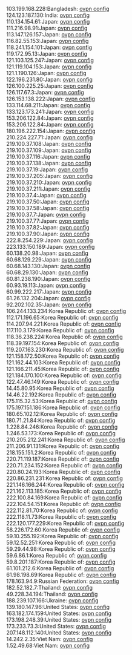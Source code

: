 103.199.168.228:Bangladesh: [ovpn config](vpn/103_199_168_228.ovpn)  
124.123.187.130:India: [ovpn config](vpn/124_123_187_130.ovpn)  
110.134.154.61:Japan: [ovpn config](vpn/110_134_154_61.ovpn)  
111.216.98.91:Japan: [ovpn config](vpn/111_216_98_91.ovpn)  
113.147.126.157:Japan: [ovpn config](vpn/113_147_126_157.ovpn)  
116.82.55.153:Japan: [ovpn config](vpn/116_82_55_153.ovpn)  
118.241.154.101:Japan: [ovpn config](vpn/118_241_154_101.ovpn)  
119.172.95.13:Japan: [ovpn config](vpn/119_172_95_13.ovpn)  
121.103.125.247:Japan: [ovpn config](vpn/121_103_125_247.ovpn)  
121.119.104.153:Japan: [ovpn config](vpn/121_119_104_153.ovpn)  
121.1.190.126:Japan: [ovpn config](vpn/121_1_190_126.ovpn)  
122.196.231.80:Japan: [ovpn config](vpn/122_196_231_80.ovpn)  
126.100.225.25:Japan: [ovpn config](vpn/126_100_225_25.ovpn)  
126.117.67.3:Japan: [ovpn config](vpn/126_117_67_3.ovpn)  
126.153.138.222:Japan: [ovpn config](vpn/126_153_138_222.ovpn)  
133.114.68.211:Japan: [ovpn config](vpn/133_114_68_211.ovpn)  
133.123.173.241:Japan: [ovpn config](vpn/133_123_173_241.ovpn)  
153.206.122.84:Japan: [ovpn config](vpn/153_206_122_84.ovpn)  
153.206.122.84:Japan: [ovpn config](vpn/153_206_122_84.ovpn)  
180.196.222.154:Japan: [ovpn config](vpn/180_196_222_154.ovpn)  
210.224.227.71:Japan: [ovpn config](vpn/210_224_227_71.ovpn)  
219.100.37.108:Japan: [ovpn config](vpn/219_100_37_108.ovpn)  
219.100.37.109:Japan: [ovpn config](vpn/219_100_37_109.ovpn)  
219.100.37.116:Japan: [ovpn config](vpn/219_100_37_116.ovpn)  
219.100.37.138:Japan: [ovpn config](vpn/219_100_37_138.ovpn)  
219.100.37.19:Japan: [ovpn config](vpn/219_100_37_19.ovpn)  
219.100.37.205:Japan: [ovpn config](vpn/219_100_37_205.ovpn)  
219.100.37.210:Japan: [ovpn config](vpn/219_100_37_210.ovpn)  
219.100.37.211:Japan: [ovpn config](vpn/219_100_37_211.ovpn)  
219.100.37.4:Japan: [ovpn config](vpn/219_100_37_4.ovpn)  
219.100.37.50:Japan: [ovpn config](vpn/219_100_37_50.ovpn)  
219.100.37.58:Japan: [ovpn config](vpn/219_100_37_58.ovpn)  
219.100.37.7:Japan: [ovpn config](vpn/219_100_37_7.ovpn)  
219.100.37.77:Japan: [ovpn config](vpn/219_100_37_77.ovpn)  
219.100.37.82:Japan: [ovpn config](vpn/219_100_37_82.ovpn)  
219.100.37.90:Japan: [ovpn config](vpn/219_100_37_90.ovpn)  
222.8.254.229:Japan: [ovpn config](vpn/222_8_254_229.ovpn)  
223.133.150.189:Japan: [ovpn config](vpn/223_133_150_189.ovpn)  
60.138.20.98:Japan: [ovpn config](vpn/60_138_20_98.ovpn)  
60.68.129.229:Japan: [ovpn config](vpn/60_68_129_229.ovpn)  
60.68.143.130:Japan: [ovpn config](vpn/60_68_143_130.ovpn)  
60.68.29.130:Japan: [ovpn config](vpn/60_68_29_130.ovpn)  
60.81.238.190:Japan: [ovpn config](vpn/60_81_238_190.ovpn)  
60.93.19.113:Japan: [ovpn config](vpn/60_93_19_113.ovpn)  
60.99.222.217:Japan: [ovpn config](vpn/60_99_222_217.ovpn)  
61.26.132.204:Japan: [ovpn config](vpn/61_26_132_204.ovpn)  
92.202.102.35:Japan: [ovpn config](vpn/92_202_102_35.ovpn)  
106.244.133.234:Korea Republic of: [ovpn config](vpn/106_244_133_234.ovpn)  
112.171.196.65:Korea Republic of: [ovpn config](vpn/112_171_196_65.ovpn)  
114.207.94.221:Korea Republic of: [ovpn config](vpn/114_207_94_221.ovpn)  
117.110.3.179:Korea Republic of: [ovpn config](vpn/117_110_3_179.ovpn)  
118.36.238.224:Korea Republic of: [ovpn config](vpn/118_36_238_224.ovpn)  
118.39.197.154:Korea Republic of: [ovpn config](vpn/118_39_197_154.ovpn)  
119.207.163.230:Korea Republic of: [ovpn config](vpn/119_207_163_230.ovpn)  
121.158.172.50:Korea Republic of: [ovpn config](vpn/121_158_172_50.ovpn)  
121.162.44.103:Korea Republic of: [ovpn config](vpn/121_162_44_103.ovpn)  
121.166.211.45:Korea Republic of: [ovpn config](vpn/121_166_211_45.ovpn)  
121.184.170.100:Korea Republic of: [ovpn config](vpn/121_184_170_100.ovpn)  
122.47.46.149:Korea Republic of: [ovpn config](vpn/122_47_46_149.ovpn)  
14.45.80.95:Korea Republic of: [ovpn config](vpn/14_45_80_95.ovpn)  
14.46.22.192:Korea Republic of: [ovpn config](vpn/14_46_22_192.ovpn)  
175.115.32.53:Korea Republic of: [ovpn config](vpn/175_115_32_53.ovpn)  
175.197.151.186:Korea Republic of: [ovpn config](vpn/175_197_151_186.ovpn)  
180.65.102.12:Korea Republic of: [ovpn config](vpn/180_65_102_12.ovpn)  
180.71.21.84:Korea Republic of: [ovpn config](vpn/180_71_21_84.ovpn)  
1.228.84.246:Korea Republic of: [ovpn config](vpn/1_228_84_246.ovpn)  
1.246.53.173:Korea Republic of: [ovpn config](vpn/1_246_53_173.ovpn)  
210.205.212.241:Korea Republic of: [ovpn config](vpn/210_205_212_241.ovpn)  
211.206.91.131:Korea Republic of: [ovpn config](vpn/211_206_91_131.ovpn)  
218.155.151.2:Korea Republic of: [ovpn config](vpn/218_155_151_2.ovpn)  
220.71.119.187:Korea Republic of: [ovpn config](vpn/220_71_119_187.ovpn)  
220.71.234.152:Korea Republic of: [ovpn config](vpn/220_71_234_152.ovpn)  
220.80.24.193:Korea Republic of: [ovpn config](vpn/220_80_24_193.ovpn)  
220.86.231.231:Korea Republic of: [ovpn config](vpn/220_86_231_231.ovpn)  
221.146.166.244:Korea Republic of: [ovpn config](vpn/221_146_166_244.ovpn)  
221.162.113.185:Korea Republic of: [ovpn config](vpn/221_162_113_185.ovpn)  
222.100.84.169:Korea Republic of: [ovpn config](vpn/222_100_84_169.ovpn)  
222.104.54.151:Korea Republic of: [ovpn config](vpn/222_104_54_151.ovpn)  
222.112.81.70:Korea Republic of: [ovpn config](vpn/222_112_81_70.ovpn)  
222.118.11.73:Korea Republic of: [ovpn config](vpn/222_118_11_73.ovpn)  
222.120.177.229:Korea Republic of: [ovpn config](vpn/222_120_177_229.ovpn)  
58.226.172.60:Korea Republic of: [ovpn config](vpn/58_226_172_60.ovpn)  
59.10.255.192:Korea Republic of: [ovpn config](vpn/59_10_255_192.ovpn)  
59.12.52.251:Korea Republic of: [ovpn config](vpn/59_12_52_251.ovpn)  
59.29.44.98:Korea Republic of: [ovpn config](vpn/59_29_44_98.ovpn)  
59.6.86.1:Korea Republic of: [ovpn config](vpn/59_6_86_1.ovpn)  
59.8.201.187:Korea Republic of: [ovpn config](vpn/59_8_201_187.ovpn)  
61.101.212.6:Korea Republic of: [ovpn config](vpn/61_101_212_6.ovpn)  
61.98.198.69:Korea Republic of: [ovpn config](vpn/61_98_198_69.ovpn)  
178.163.94.9:Russian Federation: [ovpn config](vpn/178_163_94_9.ovpn)  
182.52.182.7:Thailand: [ovpn config](vpn/182_52_182_7.ovpn)  
49.228.34.194:Thailand: [ovpn config](vpn/49_228_34_194.ovpn)  
188.239.107.166:Ukraine: [ovpn config](vpn/188_239_107_166.ovpn)  
139.180.147.96:United States: [ovpn config](vpn/139_180_147_96.ovpn)  
163.182.174.159:United States: [ovpn config](vpn/163_182_174_159.ovpn)  
173.198.248.39:United States: [ovpn config](vpn/173_198_248_39.ovpn)  
173.233.73.3:United States: [ovpn config](vpn/173_233_73_3.ovpn)  
207.148.112.140:United States: [ovpn config](vpn/207_148_112_140.ovpn)  
14.242.2.35:Viet Nam: [ovpn config](vpn/14_242_2_35.ovpn)  
1.52.49.68:Viet Nam: [ovpn config](vpn/1_52_49_68.ovpn)  
